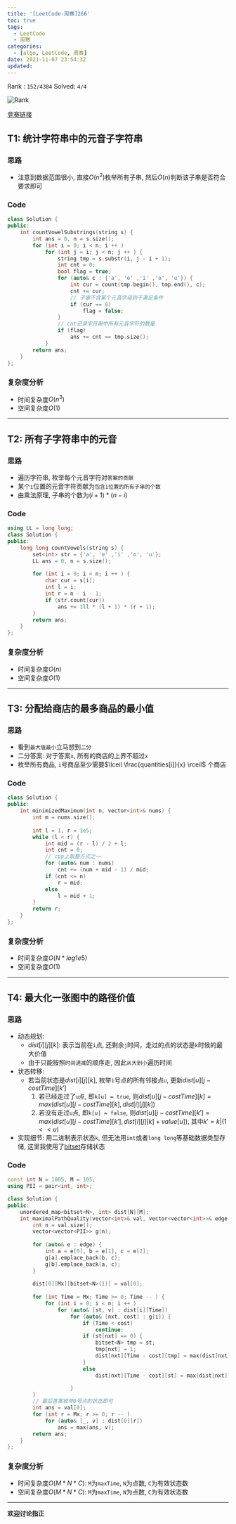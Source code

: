 ```yaml
---
title: '[LeetCode-周赛]266'
toc: true
tags:
  - LeetCode
  - 周赛
categories:
  - [algo, LeetCode, 周赛]
date: 2021-11-07 23:54:32
updated:
---
```


Rank : `152/4384`
Solved: `4/4`

![Rank](https://cdn.jsdelivr.net/gh/CsJsss/CsJsss.github.io@hexo/themes/icarus/source/img/2021/11/8/LeetCode_周赛266.png)

[竞赛链接](https://leetcode-cn.com/contest/weekly-contest-266/)
<!--more-->

## T1: 统计字符串中的元音子字符串

### 思路
- 注意到数据范围很小, 直接$O(n^2)$枚举所有子串, 然后$O(n)$判断该子串是否符合要求即可

### Code
```cpp
class Solution {
public:
    int countVowelSubstrings(string s) {
        int ans = 0, n = s.size();
        for (int i = 0; i < n; i ++ ) 
            for (int j = i; j < n; j ++ ) {
                string tmp = s.substr(i, j - i + 1);
                int cnt = 0;
                bool flag = true;
                for (auto& c : {'a', 'e' ,'i' ,'o', 'u'}) {
                    int cur = count(tmp.begin(), tmp.end(), c);
                    cnt += cur;
                    // 子串不含某个元音字母则不满足条件
                    if (cur == 0)
                        flag = false;
                }
                // cnt记录字符串中所有元音字符的数量
                if (flag)
                    ans += cnt == tmp.size();
            }
        return ans;
    }
};
```

### 复杂度分析
- 时间复杂度$O(n^3)$
- 空间复杂度$O(1)$
----

## T2: 所有子字符串中的元音

### 思路
- 遍历字符串, 枚举每个元音字符对`答案的贡献`
- 某个`i`位置的元音字符贡献为`包含i位置的所有子串的个数`
- 由乘法原理, 子串的个数为$(i + 1) * (n - i)$

### Code
```cpp
using LL = long long;
class Solution {
public:
    long long countVowels(string s) {
        set<int> str = {'a', 'e' ,'i' ,'o', 'u'};
        LL ans = 0, n = s.size();
        
        for (int i = 0; i < n; i ++ ) {
            char cur = s[i];
            int l = i;
            int r = n - i - 1;
            if (str.count(cur)) 
                ans += 1ll * (l + 1) * (r + 1);
        }
        return ans;
    }
};
```

### 复杂度分析
- 时间复杂度$O(n)$
- 空间复杂度$O(1)$
----

## T3: 分配给商店的最多商品的最小值

### 思路
- 看到`最大值最小`立马想到`二分`
- 二分答案: 对于答案`x`, 所有的商店的上界不超过`x`
- 枚举所有商品, `i`号商品至少需要$\lceil \frac{quantities[i]}{x} \rceil$ 个商店

### Code
```cpp
class Solution {
public:
    int minimizedMaximum(int n, vector<int>& nums) {
        int m = nums.size();
        
        int l = 1, r = 1e5;
        while (l < r) {
            int mid = (r - l) / 2 + l;
            int cnt = 0;
            // cpp上取整方式之一
            for (auto& num : nums) 
                cnt += (num + mid - 1) / mid;
            if (cnt <= n)
                r = mid;
            else
                l = mid + 1;
        }
        return r;
    }
};
```

### 复杂度分析
- 时间复杂度$O(N * log1e5)$
- 空间复杂度$O(1)$
----

## T4: 最大化一张图中的路径价值
### 思路
- 动态规划:
  - $dist[i][j][k]$: 表示当前在`i`点, 还剩余`j`时间，走过的点的状态是`k`时候的最大价值 
  - 由于只能按照`时间递减`的顺序走, 因此`从大到小`遍历时间
- 状态转移:
  - 若当前状态是$dist[i][j][k]$, 枚举`i`号点的所有邻接点`u`, 更新$dist[u][j - costTime][k']$
    1. 若已经走过了`u`点, 即`k[u] = true`, 则$dist[u][j - costTime][k] = max(dist[u][j - costTime][k], dist[i][j][k])$
    2. 若没有走过`u`点, 即`k[u] = false`, 则$dist[u][j - costTime][k'] = max(dist[u][j - costTime][k'], dist[i][j][k] + value[u])$, 其中$k' = k | (1 << u)$
- 实现细节:
  用二进制表示状态`k`, 但无法用`int`或者`long long`等基础数据类型存储, 这里我使用了[bitset](https://en.cppreference.com/w/cpp/utility/bitset)存储状态

### Code
```cpp
const int N = 1005, M = 105;
using PII = pair<int, int>;

class Solution {
public:
    unordered_map<bitset<N>, int> dist[N][M];
    int maximalPathQuality(vector<int>& val, vector<vector<int>>& edge, int Mx) {
        int n = val.size();
        vector<vector<PII>> g(n);
        
        for (auto& e : edge) {
            int a = e[0], b = e[1], c = e[2];
            g[a].emplace_back(b, c);
            g[b].emplace_back(a, c);
        }
        
        dist[0][Mx][bitset<N>(1)] = val[0];
        
        for (int Time = Mx; Time >= 0; Time -- ) {
            for (int i = 0; i < n; i ++ )
                for (auto& [st, v] : dist[i][Time])
                    for (auto& [nxt, cost] : g[i]) {
                        if (Time < cost)
                            continue;
                        if (st[nxt] == 0) {
                            bitset<N> tmp = st;
                            tmp[nxt] = 1;
                            dist[nxt][Time - cost][tmp] = max(dist[nxt][Time - cost][tmp], dist[i][Time][st] + val[nxt]); 
                        }
                        else
                            dist[nxt][Time - cost][st] = max(dist[nxt][Time - cost][st], dist[i][Time][st]); 

                    }
        }
        // 最后答案枚举0号点的状态即可
        int ans = val[0];
        for (int r = Mx; r >= 0; r -- ) 
            for (auto& [_, v] : dist[0][r])
                ans = max(ans, v);
        return ans;
    }
};
```

### 复杂度分析
- 时间复杂度$O(M * N * C)$: `M`为`maxTime`, `N`为点数, `C`为有效状态数
- 空间复杂度$O(M * N * C)$: `M`为`maxTime`, `N`为点数, `C`为有效状态数

----
**欢迎讨论指正**